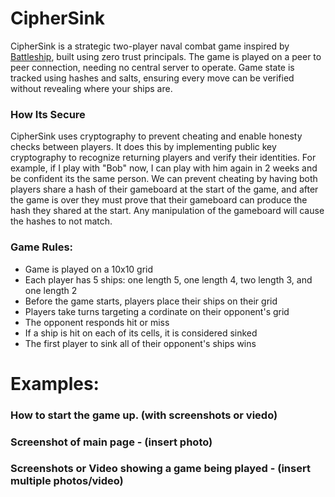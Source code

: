 # CipherSink
CipherSink is a strategic two-player naval combat game inspired by [Battleship](https://en.wikipedia.org/wiki/Battleship_(game)), built using zero trust principals. The game is played on a peer to peer connection, needing no central server to operate. Game state is tracked using hashes and salts, ensuring every move can be verified without revealing where your ships are.

### How Its Secure
CipherSink uses cryptography to prevent cheating and enable honesty checks between players. It does this by implementing public key cryptography to recognize returning players and verify their identities. For example, if I play with "Bob" now, I can play with him again in 2 weeks and be confident its the same person. We can prevent cheating by having both players share a hash of their gameboard at the start of the game, and after the game is over they must prove that their gameboard can produce the hash they shared at the start. Any manipulation of the gameboard will cause the hashes to not match.

### Game Rules:
 - Game is played on a 10x10 grid
 - Each player has 5 ships: one length 5, one length 4, two length 3, and one length 2
 - Before the game starts, players place their ships on their grid
 - Players take turns targeting a cordinate on their opponent's grid
 - The opponent responds hit or miss
 - If a ship is hit on each of its cells, it is considered sinked
 - The first player to sink all of their opponent's ships wins

# Examples:
### How to start the game up. (with screenshots or viedo)

### Screenshot of main page - (insert photo)

### Screenshots or Video showing a game being played - (insert multiple photos/video)
